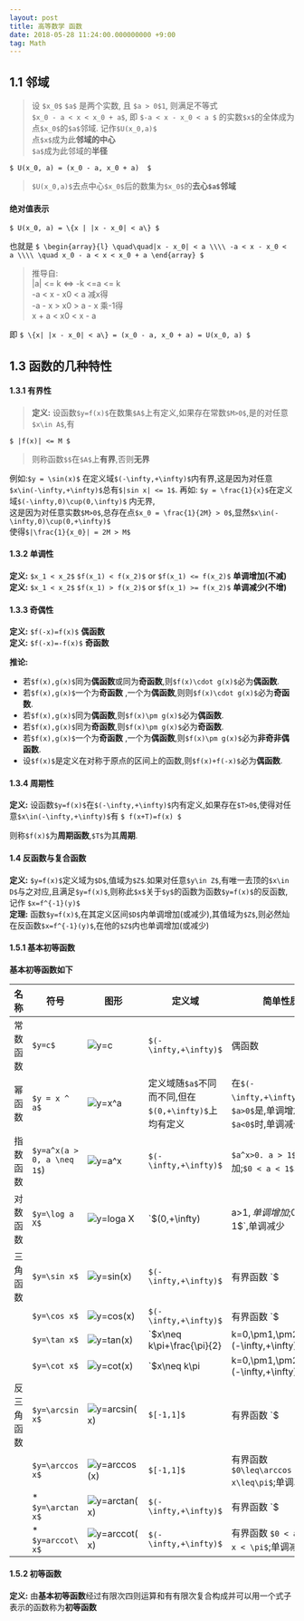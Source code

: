 ```yaml
---
layout: post
title: 高等数学 函数
date: 2018-05-28 11:24:00.000000000 +9:00
tag: Math
---
```


## 1.1 邻域


> 设 `$x_0$` `$a$` 是两个实数, 且 `$a > 0$1`, 则满足不等式  
> `$x_0 - a < x < x_0 + a$`, 即 `$-a < x - x_0 < a $`
> 的实数`$x$`的全体成为点`$x_0$`的`$a$`邻域. 记作`$U(x_0,a)$`  
> 点`$x$`成为此**邻域的中心**  
> `$a$`成为此邻域的**半径**  


`$ U(x_0, a) = (x_0 - a, x_0 + a)  $` 

> `$U(x_0,a)$`去点中心`$x_0$`后的数集为`$x_0$`的**去心`$a$`邻域**

#### 绝对值表示
`$ U(x_0, a) = \{x | |x - x_0| < a\} $`

也就是
`$
\begin{array}{l}
\quad\quad|x - x_0| < a \\\\
-a < x - x_0 < a \\\\
\quad x_0 - a < x < x_0 + a
\end{array}
$`

> 推导自:  
> |a| <= k <=> -k <=a <= k  
> -a < x - x0 < a 减x得  
> -a - x > x0 > a - x 乘-1得  
> x + a < x0 < x - a

即
`$
\{x| |x - x_0| < a\} = (x_0 - a, x_0 + a) = U(x_0, a)
$`

## 1.3 函数的几种特性

#### 1.3.1 有界性
> **定义:** 设函数`$y=f(x)$`在数集`$A$`上有定义,如果存在常数`$M>0$`,是的对任意`$x\in A$`,有  
> 
`$
|f(x)| <= M
$`
>
> 则称函数`$$`在`$A$`上**有界**,否则**无界**

例如:`$y = \sin(x)$` 在定义域`$(-\infty,+\infty)$`内有界,这是因为对任意`$x\in(-\infty,+\infty)$`总有`$|sin x| <= 1$`.
再如: `$y = \frac{1}{x}$`在定义域`$(-\infty,0)\cup(0,\infty)$` 内无界,  
这是因为对任意实数`$M>0$`,总存在点`$x_0 = \frac{1}{2M} > 0$`,显然`$x\in(-\infty,0)\cup(0,+\infty)$`  
使得`$|\frac{1}{x_0}| = 2M > M$`

#### 1.3.2 单调性
**定义:** `$x_1 < x_2$` `$f(x_1) < f(x_2)$` or `$f(x_1) <= f(x_2)$` **单调增加(不减)**  
**定义:** `$x_1 < x_2$` `$f(x_1) > f(x_2)$` or `$f(x_1) >= f(x_2)$` **单调减少(不增)**

#### 1.3.3 奇偶性
**定义:** `$f(-x)=f(x)$` **偶函数**  
**定义:** `$f(-x)=-f(x)$` **奇函数**  

**推论:**  
- 若`$f(x),g(x)$`同为**偶函数**或同为**奇函数**,则`$f(x)\cdot g(x)$`必为**偶函数**.
- 若`$f(x),g(x)$`一个为**奇函数** ,一个为**偶函数**,则则`$f(x)\cdot g(x)$`必为**奇函数**.
- 若`$f(x),g(x)$`同为**偶函数**,则`$f(x)\pm g(x)$`必为**偶函数**.
- 若`$f(x),g(x)$`同为**奇函数**,则`$f(x)\pm g(x)$`必为**奇函数**.
- 若`$f(x),g(x)$`一个为**奇函数** ,一个为**偶函数**,则`$f(x)\pm g(x)$`必为**非奇非偶函数**.
- 设`$f(x)$`是定义在对称于原点的区间上的函数,则`$f(x)+f(-x)$`必为**偶函数**.

#### 1.3.4 周期性
**定义:** 设函数`$y=f(x)$`在`$(-\infty,+\infty)$`内有定义,如果存在`$T>0$`,使得对任意`$x\in(-\infty,+\infty)$`有
`$
f(x+T)=f(x)
$`

则称`$f(x)$`为**周期函数**,`$T$`为其**周期**.

#### 1.4 反函数与复合函数
**定义:** `$y=f(x)$`定义域为`$D$`,值域为`$Z$`.如果对任意`$y\in Z$`,有唯一去顶的`$x\in D$`与之对应,且满足`$y=f(x)$`,则称此`$x$`关于`$y$`的函数为函数`$y=f(x)$`的反函数,记作 `$x=f^{-1}(y)$`  
**定理:** 函数`$y=f(x)$`,在其定义区间`$D$`内单调增加(或减少),其值域为`$Z$`,则必然灿在反函数`$x=f^{-1}(y)$`,在他的`$Z$`内也单调增加(或减少)
#### 1.5.1 基本初等函数
**基本初等函数如下**

名称 | 符号 | 图形 | 定义域 | 简单性质
---|---|---|---|---
常数函数 |`$y=c$`|![y=c](https://raw.githubusercontent.com/kevinfblog/kevinfblog.github.io/master/assets/blog-add/gs_1.5_1.png)|`$(-\infty,+\infty)$`|偶函数
幂函数 | `$y = x ^ a$` | ![y=x^a](https://raw.githubusercontent.com/kevinfblog/kevinfblog.github.io/master/assets/blog-add/gs_1.5_2.png) | 定义域随`$a$`不同而不同,但在`$(0,+\infty)$`上均有定义|在`$(-\infty,+\infty)$`内,当`$a>0$`是,单调增加,当`$a<0$`时,单调减少|
指数函数|`$y=a^x(a > 0, a \neq 1$`)|![y=a^x](https://raw.githubusercontent.com/kevinfblog/kevinfblog.github.io/master/assets/blog-add/gs_1.5_3.png)|`$(-\infty,+\infty)$`|`$a^x>0. a > 1$`,单调增加;`$0 < a < 1$`单调减少|
对数函数|`$y=\log a X$`|![y=loga X](https://raw.githubusercontent.com/kevinfblog/kevinfblog.github.io/master/assets/blog-add/gs_1.5_4.png)|`$(0,+\infty)|a>1$`,单调增加;`$0 < a < 1$`,单调减少|
三角函数|`$y=\sin x$`|![y=sin(x)](https://raw.githubusercontent.com/kevinfblog/kevinfblog.github.io/master/assets/blog-add/gs_1.5_5.png)|`$(-\infty,+\infty)$`|有界函数 `$|\sin x| \leq 1$`.以`$2\pi$`为周期的周期函数.奇函数|
||`$y=\cos x$`|![y=cos(x)](https://raw.githubusercontent.com/kevinfblog/kevinfblog.github.io/master/assets/blog-add/gs_1.5_6.png)|`$(-\infty,+\infty)$`|有界函数 `$|\cos x| < 1$`.以`$2\pi$`为周期的周期函数.偶函数|
||`$y=\tan x$`|![y=tan(x)](https://raw.githubusercontent.com/kevinfblog/kevinfblog.github.io/master/assets/blog-add/gs_1.5_7.png)|`$x\neq k\pi+\frac{\pi}{2} | k=0,\pm1,\pm2,\cdots,(-\infty,+\infty)$`|以`$\pi$`为周期的周期函数.奇函数;在`$(-\pi/2,\pi/2)$`内,单调增加|
||`$y=\cot x$`|![y=cot(x)](https://raw.githubusercontent.com/kevinfblog/kevinfblog.github.io/master/assets/blog-add/gs_1.5_8.png)|`$x\neq k\pi | k=0,\pm1,\pm2,\cdots,(-\infty,+\infty)$`|以`$\pi$`为周期的周期函数.奇函数;在`$(0,\pi)$`内,单调减少|
|反三角函数|`$y=\arcsin x$`|![y=arcsin(x)](https://raw.githubusercontent.com/kevinfblog/kevinfblog.github.io/master/assets/blog-add/gs_1.5_9.png)|`$[-1,1]$`|有界函数 `$|\arcsin x| \leq\frac{\pi}{2}$`;单调增加;奇函数|
||`$y=\arccos x$`|![y=arccos(x)](https://raw.githubusercontent.com/kevinfblog/kevinfblog.github.io/master/assets/blog-add/gs_1.5_10.png)|`$[-1,1]$`|有界函数 `$0\leq\arccos x\leq\pi$`;单调减少|
||* `$y=\arctan x$`|![y=arctan(x)](https://raw.githubusercontent.com/kevinfblog/kevinfblog.github.io/master/assets/blog-add/gs_1.5_11.png)|`$(-\infty,+\infty)$`|有界函数 `$|\arctan x| < \frac{\pi}{2}$`;单调增加;奇函数|
||* `$y=arccot\ x$`|![y=arccot(x)](https://raw.githubusercontent.com/kevinfblog/kevinfblog.github.io/master/assets/blog-add/gs_1.5_12.png)|`$(-\infty,+\infty)$`|有界函数 `$0 < arccot\ x < \pi$`;单调减少|

#### 1.5.2 初等函数
**定义:** 由**基本初等函数**经过有限次四则运算和有有限次复合构成并可以用一个式子表示的函数称为**初等函数**
